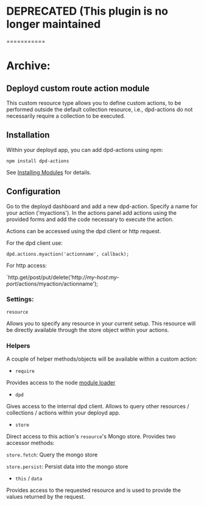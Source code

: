 # DEPRECATED (This plugin is no longer maintained

=========== 

# Archive:

## Deployd custom route action module

This custom resource type allows you to define custom actions, to be performed outside the default collection resource, i.e., dpd-actions do not necessarily require a collection to be executed.

## Installation

Within your deployd app, you can add dpd-actions using npm:

`npm install dpd-actions`

See [Installing Modules](http://docs.deployd.com/docs/using-modules/installing-modules.md) for details.

## Configuration

Go to the deployd dashboard and add a new dpd-action. Specify a name for your action ('myactions').
In the actions panel add actions using the provided forms and add the code necessary to execute the action.

Actions can be accessed using the dpd client or http request.

For the dpd client use:

`dpd.actions.myaction('actionname', callback);`

For http access:

`http.get/post/put/delete('http://*my-host*:*my-port*/actions/myaction/actionname');

### Settings:

`resource`

Allows you to specify any resource in your current setup. This resource will be directly available through the store object within your actions.

### Helpers

A couple of helper methods/objects will be available within a custom action:

* `require`

Provides access to the node [module loader](http://nodejs.org/api/modules.html)

* `dpd`

Gives access to the internal dpd client. Allows to query other resources / collections / actions within your deployd app.

* `store`

Direct access to this action's `resource`'s Mongo store. Provides two accessor methods:

`store.fetch`: Query the mongo store

`store.persist`: Persist data into the mongo store

* `this` / `data`

Provides access to the requested resource and is used to provide the values returned by the request.
